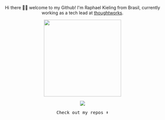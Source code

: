 
<p align="center" >
Hi there 👋🏾 welcome to my Github! I'm Raphael Kieling from Brasil, currently working as a tech lead at <a href="https://www.thoughtworks.com/">thoughtworks</a>.
</p>


<p align="center">
  <img width="250" src="https://media.giphy.com/media/3kD7E1VypMvRC2YabG/giphy.gif">
</p>


<p align="center">
 <img src="https://visitor-badge.glitch.me/badge?page_id=raphael.kieling"/>
</p>

<p align="center">
  <samp>
    Check out my repos ⬇️
  </samp>
</p>
